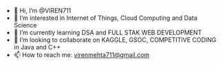 - 👋 Hi, I’m @VIREN711
- 👀 I’m interested in Internet of Things, Cloud Computing and Data Science
- 🌱 I’m currently learning DSA and FULL STAK WEB DEVELOPMENT
- 💞️ I’m looking to collaborate on KAGGLE, GSOC, COMPETITIVE CODING in Java and C++
- 📫 How to reach me: virenmehta711@gmail.com

<!---
VIREN711/VIREN711 is a ✨ special ✨ repository because its `README.md` (this file) appears on your GitHub profile.
You can click the Preview link to take a look at your changes.
--->

